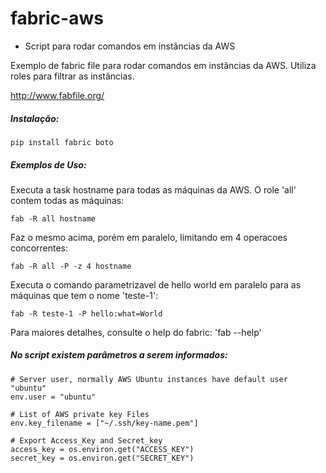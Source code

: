 # fabric-aws

- Script para rodar comandos em instâncias da AWS

Exemplo de fabric file para rodar comandos em instâncias da AWS.
Utiliza roles para filtrar as instâncias.

http://www.fabfile.org/

##### Instalação:

```
pip install fabric boto
```

##### Exemplos de Uso:

Executa a task hostname para todas as máquinas da AWS. O role 'all' contem todas as máquinas:

```
fab -R all hostname
```

Faz o mesmo acima, porém em paralelo, limitando em 4 operacoes concorrentes:

```
fab -R all -P -z 4 hostname
```

Executa o comando parametrizavel de hello world em paralelo para as máquinas que tem o nome 'teste-1':

```
fab -R teste-1 -P hello:what=World
```

Para maiores detalhes, consulte o help do fabric: 'fab --help'

##### No script existem parâmetros a serem informados:

```
# Server user, normally AWS Ubuntu instances have default user "ubuntu"
env.user = "ubuntu"

# List of AWS private key Files
env.key_filename = ["~/.ssh/key-name.pem"]

# Export Access_Key and Secret_key
access_key = os.environ.get("ACCESS_KEY")
secret_key = os.environ.get("SECRET_KEY")
```
